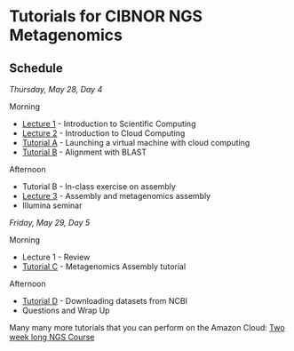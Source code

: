 # Tutorials for CIBNOR NGS Metagenomics

## Schedule

*Thursday, May 28, Day 4*

Morning

* [Lecture 1](./files/2014-lecture1-welcome.pdf) - Introduction to Scientific Computing
* [Lecture 2](./files/cloud.md) - Introduction to Cloud Computing
* [Tutorial A](http://angus.readthedocs.org/en/2014/day1.html) - Launching a virtual machine with cloud computing
* [Tutorial B](./files/running-blast.md) - Alignment with BLAST

Afternoon

* Tutorial B - In-class exercise on assembly
* [Lecture 3](./files/lecture_assembly.pdf) - Assembly and metagenomics assembly
* Illumina seminar

*Friday, May 29, Day 5*

Morning 

* Lecture 1 - Review
* [Tutorial C](./files/assembly.md) - Metagenomics Assembly tutorial

Afternoon

* [Tutorial D](http://angus.readthedocs.org/en/2014/howe-ncbi.html) - Downloading datasets from NCBI
* Questions and Wrap Up

Many many more tutorials that you can perform on the Amazon Cloud:
[Two week long NGS Course](http://angus.readthedocs.org/en/2014/)